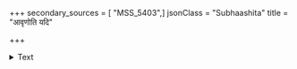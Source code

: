 +++
secondary_sources = [ "MSS_5403",]
jsonClass = "Subhaashita"
title = "आवृणोति यदि"

+++

<details><summary>Text</summary>

आवृणोति यदि सा मृगीदृशी स्वाञ्चले कुचकाञ्चनाचलम्।  
भूय एव बहिरेति गौरवाद् उन्नतो न सहते तिरस्क्रियाम्॥
</details>
